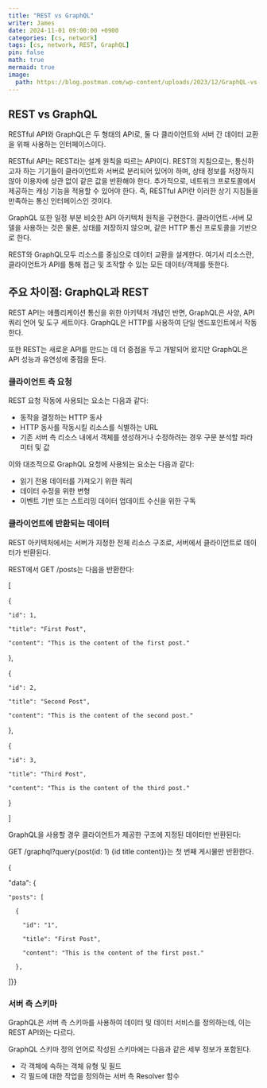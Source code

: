 ```yaml
---
title: "REST vs GraphQL"
writer: James
date: 2024-11-01 09:00:00 +0900
categories: [cs, network]
tags: [cs, network, REST, GraphQL]
pin: false
math: true
mermaid: true
image:
  path: https://blog.postman.com/wp-content/uploads/2023/12/GraphQL-vs-REST-1.jpg
---
```


## REST vs GraphQL

RESTful API와 GraphQL은 두 형태의 API로, 둘 다 클라이언트와 서버 간 데이터 교환을 위해 사용하는 인터페이스이다.  

RESTful API는 REST라는 설계 원칙을 따르는 API이다. REST의 지침으로는, 통신하고자 하는 기기들이 클라이언트와 서버로 분리되어 있어야 하며, 상태 정보를 저장하지 않아 이용자에 상관 없이 같은 값을 반환해야 한다. 추가적으로, 네트워크 프로토콜에서 제공하는 캐싱 기능을 적용할 수 있어야 한다. 즉, RESTful API란 이러한 상기 지침들을 만족하는 통신 인터페이스인 것이다.  

GraphQL 또한 일정 부분 비슷한 API 아키텍처 원칙을 구현한다. 클라이언트-서버 모델을 사용하는 것은 물론, 상태를 저장하지 않으며, 같은 HTTP 통신 프로토콜을 기반으로 한다.  

REST와 GraphQL모두 리소스를 중심으로 데이터 교환을 설계한다. 여기서 리소스란, 클라이언트가 API를 통해 접근 및 조작할 수 있는 모든 데이터/객체를 뜻한다.  

## 주요 차이점: GraphQL과 REST

REST API는 애플리케이션 통신을 위한 아키텍처 개념인 반면, GraphQL은 사양, API 쿼리 언어 및 도구 세트이다. GraphQL은 HTTP를 사용하여 단일 엔드포인트에서 작동한다.

또한 REST는 새로운 API를 만드는 데 더 중점을 두고 개발되어 왔지만 GraphQL은 API 성능과 유연성에 중점을 둔다.

### 클라이언트 측 요청
REST 요청 작동에 사용되는 요소는 다음과 같다:  

- 동작을 결정하는 HTTP 동사
- HTTP 동사를 작동시킬 리소스를 식별하는 URL
- 기존 서버 측 리소스 내에서 객체를 생성하거나 수정하려는 경우 구문 분석할 파라미터 및 값

이와 대조적으로 GraphQL 요청에 사용되는 요소는 다음과 같다:

- 읽기 전용 데이터를 가져오기 위한 쿼리
- 데이터 수정을 위한 변형
- 이벤트 기반 또는 스트리밍 데이터 업데이트 수신을 위한 구독


### 클라이언트에 반환되는 데이터
REST 아키텍처에서는 서버가 지정한 전체 리소스 구조로, 서버에서 클라이언트로 데이터가 반환된다.

REST에서 GET /posts는 다음을 반환한다: 

[

  {

    "id": 1,

    "title": "First Post",

    "content": "This is the content of the first post."

  },

  {

    "id": 2,

    "title": "Second Post",

    "content": "This is the content of the second post."

  },

  {

    "id": 3,

    "title": "Third Post",

    "content": "This is the content of the third post."

  }

]

GraphQL을 사용할 경우 클라이언트가 제공한 구조에 지정된 데이터만 반환된다: 

GET /graphql?query{post(id: 1) {id title content}}는 첫 번째 게시물만 반환한다.

{

  "data": {

    "posts": [

      {

        "id": "1",

        "title": "First Post",

        "content": "This is the content of the first post."

      },

]}}

### 서버 측 스키마
GraphQL은 서버 측 스키마를 사용하여 데이터 및 데이터 서비스를 정의하는데, 이는 REST API와는 다르다. 

GraphQL 스키마 정의 언어로 작성된 스키마에는 다음과 같은 세부 정보가 포함된다.

- 각 객체에 속하는 객체 유형 및 필드
- 각 필드에 대한 작업을 정의하는 서버 측 Resolver 함수
